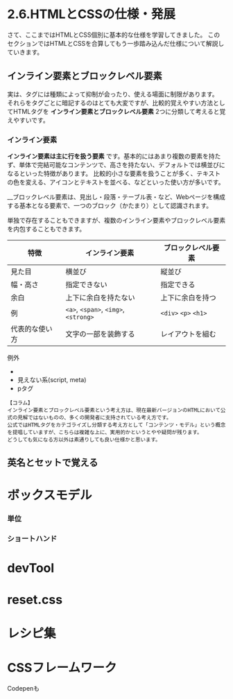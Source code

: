 # 2.6.HTMLとCSSの仕様・発展
さて、ここまではHTMLとCSS個別に基本的な仕様を学習してきました。
このセクションではHTMLとCSSを合算してもう一歩踏み込んだ仕様について解説していきます。

## インライン要素とブロックレベル要素
実は、タグには種類によって抑制が会ったり、使える場面に制限があります。
それらをタグごとに暗記するのはとても大変ですが、比較的覚えやすい方法としてHTMLタグを __インライン要素とブロックレベル要素__ 2つに分類して考えると覚えやすいです。

### インライン要素
__インライン要素は主に行を扱う要素__ です。基本的にはあまり複数の要素を持たず、単体で完結可能なコンテンツで、高さを持たない、デフォルトでは横並びになるといった特徴があります。
比較的小さな要素を扱うことが多く、テキストの色を変える、アイコンとテキストを並べる、などといった使い方が多いです。


__ブロックレベル要素は、見出し・段落・テーブル表・など、Webページを構成する基本となる要素で、一つのブロック（かたまり）として認識されます。

単独で存在することもできますが、複数のインライン要素やブロックレベル要素を内包することもできます。





| 特徴 | インライン要素 | ブロックレベル要素 |
| --- | --- | --- |
| 見た目 | 横並び | 縦並び |
| 幅・高さ | 指定できない | 指定できる |
| 余白 | 上下に余白を持たない | 上下に余白を持つ |
| 例 | `<a>`, `<span>`, `<img>`, `<strong>` | `<div>` `<p>` `<h1>` |
| 代表的な使い方 | 文字の一部を装飾する | レイアウトを組む |

例外
- <a>
- 見えない系(script, meta)
- pタグ

```
【コラム】
インライン要素とブロックレベル要素という考え方は、現在最新バージョンのHTMLにおいて公式の見解ではないものの、多くの開発者に支持されている考え方です。
公式ではHTMLタグをカテゴライズし分類する考え方として「コンテンツ・モデル」という概念を提唱していますが、こちらは複雑な上に、実用的かというとやや疑問が残ります。
どうしても気になる方以外は素通りしても良い仕様かと思います。
```

## 英名とセットで覚える


# ボックスモデル
### 単位
### ショートハンド
# devTool
# reset.css
# レシピ集
# CSSフレームワーク
Codepenも